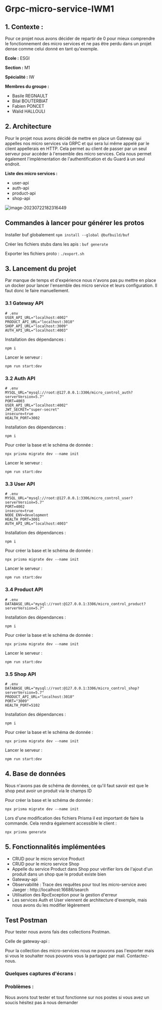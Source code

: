 # Grpc-micro-service-IWM1

## 1. Contexte : 

Pour ce projet nous avons décider de repartir de 0 pour mieux comprendre le fonctionnement des micro services et ne pas être perdu dans un projet dense comme celui donné en tant qu'exemple.

**Ecole :** ESGI

**Section :** M1

**Spécialité :** IW

**Membres du groupe :** 

- Basile REGNAULT
- Bilal BOUTERBIAT
- Fabien PONCET
- Walid HALLOULI

## 2. Architecture

Pour le projet nous avons décidé de mettre en place un Gateway qui appelles nos micro services via GRPC et qui sera lui même appelé par le client appellerais en HTTP. Cela permet au client de passer par un seul serveur pour accéder à l'ensemble des micro services. Cela nous permet également l'implémentation de l'authentification et du Guard à un seul endroit.

**Liste des micro services :** 

- user-api
- auth-api
- product-api
- shop-api

![image-20230722182316449](C:\Users\basil\AppData\Roaming\Typora\typora-user-images\image-20230722182316449.png)



## Commandes à lancer pour générer les protos

Installer buf globalement
`npm install --global @bufbuild/buf`

Créer les fichiers stubs dans les apis :
`buf generate`

Exporter les fichiers proto :
`./export.sh`



## 3. Lancement du projet

Par manque de temps et d'expérience nous n'avons pas pu mettre en place un docker pour lancer l'ensemble des micro service et leurs configuration. Il faut donc le faire manuellement.

### 3.1 Gateway API

```
# .env
USER_API_URL="localhost:4002"
PRODUCT_API_URL="localhost:3010"
SHOP_API_URL="localhost:3009"
AUTH_API_URL="localhost:4003"
```

Installation des dépendances : 

```
npm i
```

Lancer le serveur : 

```
npm run start:dev
```

### 3.2 Auth API

```
# .env
MYSQL_URL="mysql://root:@127.0.0.1:3306/micro_control_auth?serverVersion=5.7"
PORT=4003
USER_API_URL="localhost:4002"
JWT_SECRET="super-secret"
insecure=true
HEALTH_PORT=3002
```

Installation des dépendances : 

```
npm i
```

Pour créer la base et le schéma de donnée :

```
npx prisma migrate dev --name init
```

Lancer le serveur : 

```
npm run start:dev
```

### 3.3 User API

```
# .env
MYSQL_URL="mysql://root:@127.0.0.1:3306/micro_control_user?serverVersion=5.7"
PORT=4002
insecure=true
NODE_ENV=development
HEALTH_PORT=3001
AUTH_API_URL="localhost:4003"
```

Installation des dépendances : 

```
npm i
```

Pour créer la base et le schéma de donnée :

```
npx prisma migrate dev --name init
```

Lancer le serveur : 

```
npm run start:dev
```

### 3.4 Product API

```
# .env
DATABASE_URL="mysql://root:@127.0.0.1:3306/micro_control_product?serverVersion=5.7"
```

Installation des dépendances : 

```
npm i
```

Pour créer la base et le schéma de donnée :

```
npx prisma migrate dev --name init
```

Lancer le serveur : 

```
npm run start:dev
```

### 3.5 Shop API

```
# .env
DATABASE_URL="mysql://root:@127.0.0.1:3306/micro_control_shop?serverVersion=5.7"
PRODUCT_API_URL="localhost:3010"
PORT="3009"
HEALTH_PORT=5102
```

Installation des dépendances : 

```
npm i
```

Pour créer la base et le schéma de donnée :

```
npx prisma migrate dev --name init
```

Lancer le serveur : 

```
npm run start:dev
```

## 4. Base de données

Nous n'avons pas de schéma de données, ce qu'il faut savoir est que le shop peut avoir un produit via le champs ID

Pour créer la base et le schéma de donnée :

```
npx prisma migrate dev --name init
```

Lors d'une modification des fichiers Prisma il est important de faire la commande. Cela rendra également accessible le client :

```
npx prisma generate
```

## 5. Fonctionnalités implémentées

- CRUD pour le micro service Product
- CRUD pour le micro service Shop
- Appelle du service Product dans Shop pour vérifier lors de l'ajout d'un produit dans un shop que le produit existe bien
- Gateway-api
- Observabilité : Trace des requêtes pour tout les micro-service avec Jaeger : http://localhost:16686/search
- Utilisation des RpcException pour la gestion d'erreur
- Les services Auth et User viennent de architecture d'exemple, mais nous avons du les modifier légèrement

## Test Postman

Pour tester nous avons fais des collections Postman. 

Celle de gateway-api : 

Pour la collection des micro-services nous ne pouvons pas l'exporter mais si vous le souhaiter nous pouvons vous la partagez par mail. Contactez-nous.

### Quelques captures d'écrans :



### Problèmes : 

Nous avons tout tester et tout fonctionne sur nos postes si vous avez un soucis hésitez pas à nous demander

